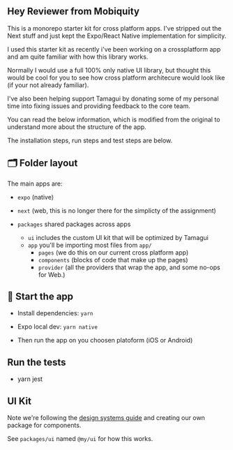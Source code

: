 ## Hey Reviewer from Mobiquity

This is a monorepo starter kit for cross platform apps. I've stripped out the Next stuff and just kept the Expo/React Native implementation for simplicity.

I used this starter kit as recently i've been working on a crossplatform app and am quite familiar with how this library works.

Normally I would use a full 100% only native UI library, but thought this would be cool for you to see how cross platform architecure would look like (if your not already familiar).

I've also been helping support Tamagui by donating some of my personal time into fixing issues and providing feedback to the core team.

You can read the below information, which is modified from the original to understand more about the structure of the app.

The installation steps, run steps and test steps are below. 

## 🗂 Folder layout

The main apps are:

- `expo` (native)
- `next` (web, this is no longer there for the simplicty of the assignment) 

- `packages` shared packages across apps
  - `ui` includes the custom UI kit that will be optimized by Tamagui
  - `app` you'll be importing most files from `app/`
    - `pages` (we do this on our current cross platform app)
    - `components` (blocks of code that make up the pages)
    - `provider` (all the providers that wrap the app, and some no-ops for Web.)

## 🏁 Start the app

- Install dependencies: `yarn`

- Expo local dev: `yarn native`
- Then run the app on you choosen platoform (iOS or Android)

## Run the tests
- yarn jest

## UI Kit

Note we're following the [design systems guide](https://tamagui.dev/docs/guides/design-systems) and creating our own package for components.

See `packages/ui` named `@my/ui` for how this works.
